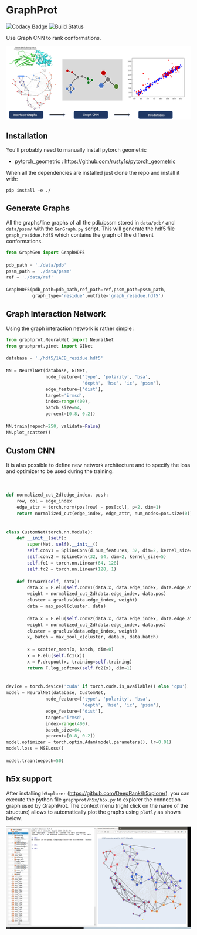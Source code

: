 # GraphProt

[![Codacy Badge](https://api.codacy.com/project/badge/Grade/f3f98b2d1883493ead50e3acaa23f2cc)](https://app.codacy.com/gh/DeepRank/GraphProt?utm_source=github.com&utm_medium=referral&utm_content=DeepRank/GraphProt&utm_campaign=Badge_Grade)
[![Build Status](https://github.com/DeepRank/GraphProt/workflows/build/badge.svg)](https://github.com/DeepRank/GraphProt/actions)

Use Graph CNN to rank conformations.

![alt-text](./graphprot.png)

## Installation

You'll probably need to manually install pytorch geometric
  * pytorch_geometric : https://github.com/rusty1s/pytorch_geometric
  
When all the dependencies are installed just clone the repo and install it with:

```
pip install -e ./
```

## Generate Graphs

All the graphs/line graphs of all the pdb/pssm stored in `data/pdb/` and `data/pssm/` with the `GenGraph.py` script. This will generate the hdf5 file `graph_residue.hdf5` which contains the graph of the different conformations.


```python
from GraphGen import GraphHDF5

pdb_path = './data/pdb'
pssm_path = './data/pssm'
ref = './data/ref'

GraphHDF5(pdb_path=pdb_path,ref_path=ref,pssm_path=pssm_path,
	      graph_type='residue',outfile='graph_residue.hdf5')
```

## Graph Interaction Network

Using the graph interaction network is rather simple :


```python
from graphprot.NeuralNet import NeuralNet
from graphprot.ginet import GINet

database = './hdf5/1ACB_residue.hdf5'

NN = NeuralNet(database, GINet,
               node_feature=['type', 'polarity', 'bsa',
                             'depth', 'hse', 'ic', 'pssm'],
               edge_feature=['dist'],
               target='irmsd',
               index=range(400),
               batch_size=64,
               percent=[0.8, 0.2])

NN.train(nepoch=250, validate=False)
NN.plot_scatter()
```

## Custom CNN

It is also possible to define new network architecture and to specify the loss and optimizer to be used during the training. 

```python


def normalized_cut_2d(edge_index, pos):
    row, col = edge_index
    edge_attr = torch.norm(pos[row] - pos[col], p=2, dim=1)
    return normalized_cut(edge_index, edge_attr, num_nodes=pos.size(0))


class CustomNet(torch.nn.Module):
    def __init__(self):
        super(Net, self).__init__()
        self.conv1 = SplineConv(d.num_features, 32, dim=2, kernel_size=5)
        self.conv2 = SplineConv(32, 64, dim=2, kernel_size=5)
        self.fc1 = torch.nn.Linear(64, 128)
        self.fc2 = torch.nn.Linear(128, 1)

    def forward(self, data):
        data.x = F.elu(self.conv1(data.x, data.edge_index, data.edge_attr))
        weight = normalized_cut_2d(data.edge_index, data.pos)
        cluster = graclus(data.edge_index, weight)
        data = max_pool(cluster, data)

        data.x = F.elu(self.conv2(data.x, data.edge_index, data.edge_attr))
        weight = normalized_cut_2d(data.edge_index, data.pos)
        cluster = graclus(data.edge_index, weight)
        x, batch = max_pool_x(cluster, data.x, data.batch)

        x = scatter_mean(x, batch, dim=0)
        x = F.elu(self.fc1(x))
        x = F.dropout(x, training=self.training)
        return F.log_softmax(self.fc2(x), dim=1)


device = torch.device('cuda' if torch.cuda.is_available() else 'cpu')
model = NeuralNet(database, CustomNet,
               node_feature=['type', 'polarity', 'bsa',
                             'depth', 'hse', 'ic', 'pssm'],
               edge_feature=['dist'],
               target='irmsd',
               index=range(400),
               batch_size=64,
               percent=[0.8, 0.2])
model.optimizer = torch.optim.Adam(model.parameters(), lr=0.01)
model.loss = MSELoss()

model.train(nepoch=50)

```

## h5x support

After installing  `h5xplorer`  (https://github.com/DeepRank/h5xplorer), you can execute the python file `graphprot/h5x/h5x.py` to explorer the connection graph used by GraphProt. The context menu (right click on the name of the structure) allows to automatically plot the graphs using `plotly` as shown below.

![alt-text](./h5_graphprot.png)